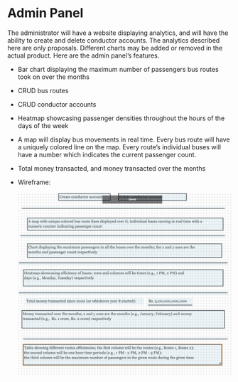 # Admin Panel

The administrator will have a website displaying analytics, and will have the ability to create and delete conductor accounts. The analytics described here are only proposals. Different charts may be added or removed in the actual product. Here are the admin panel’s features.
- Bar chart displaying the maximum number of passengers bus routes took on over the months
- CRUD bus routes
- CRUD conductor accounts
- Heatmap showcasing passenger densities throughout the hours of the days of the week
- A map will display bus movements in real time. Every bus route will have a uniquely colored line on the map. Every route’s individual buses will have a number which indicates the current passenger count.
- Total money transacted, and money transacted over the months
- Wireframe:

    ![Wireframe](wireframe.png)
